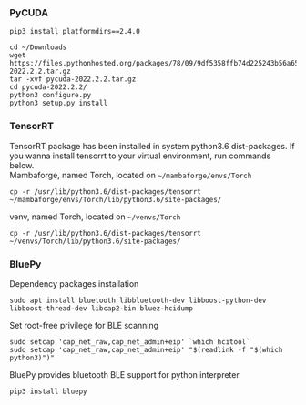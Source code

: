 ### PyCUDA
```
pip3 install platformdirs==2.4.0

cd ~/Downloads
wget https://files.pythonhosted.org/packages/78/09/9df5358ffb74d225243b56a65ffe196de481fcd8f731f55e41f2d5d36015/pycuda-2022.2.2.tar.gz
tar -xvf pycuda-2022.2.2.tar.gz
cd pycuda-2022.2.2/
python3 configure.py
python3 setup.py install
```
### TensorRT
TensorRT package has been installed in system python3.6 dist-packages. If you wanna install tensorrt to your virtual environment, run commands below.<br>
Mambaforge, named Torch, located on `~/mambaforge/envs/Torch`
```
cp -r /usr/lib/python3.6/dist-packages/tensorrt ~/mambaforge/envs/Torch/lib/python3.6/site-packages/
```
venv, named Torch, located on `~/venvs/Torch`
```
cp -r /usr/lib/python3.6/dist-packages/tensorrt ~/venvs/Torch/lib/python3.6/site-packages/
```

### BluePy
Dependency packages installation
```
sudo apt install bluetooth libbluetooth-dev libboost-python-dev libboost-thread-dev libcap2-bin bluez-hcidump
```
Set root-free privilege for BLE scanning
```
sudo setcap 'cap_net_raw,cap_net_admin+eip' `which hcitool`
sudo setcap 'cap_net_raw,cap_net_admin+eip' "$(readlink -f "$(which python3)")"
```
BluePy provides bluetooth BLE support for python interpreter
```
pip3 install bluepy
```
